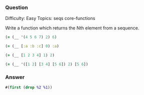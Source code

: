 ### Question

Difficulty:	Easy
Topics:	seqs core-functions


Write a function which returns the Nth element from a sequence.

```clojure
(= (__ '(4 5 6 7) 2) 6)

(= (__ [:a :b :c] 0) :a)

(= (__ [1 2 3 4] 1) 2)

(= (__ '([1 2] [3 4] [5 6]) 2) [5 6])
```

### Answer

```clojure
#(first (drop %2 %1))
```
